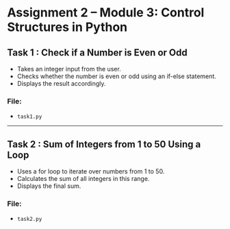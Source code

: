 # Assignment 2 – Module 3: Control Structures in Python

## Task 1 : Check if a Number is Even or Odd

 - Takes an integer input from the user.
 - Checks whether the number is even or odd using an if-else statement.
 - Displays the result accordingly.

### File:
   - `task1.py`

---

## Task 2 : Sum of Integers from 1 to 50 Using a Loop

 - Uses a for loop to iterate over numbers from 1 to 50.
 - Calculates the sum of all integers in this range.
 - Displays the final sum.

### File:
   - `task2.py`
